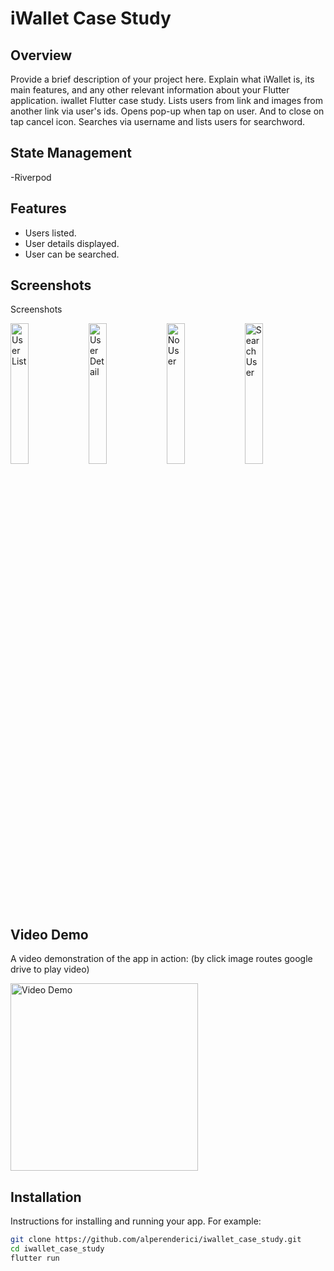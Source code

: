 # iWallet Case Study

## Overview
Provide a brief description of your project here. Explain what iWallet is, its main features, and any other relevant information about your Flutter application.
iwallet Flutter case study.
Lists users from link and images from another link via user's ids. 
Opens pop-up when tap on user. And to close on tap cancel icon.
Searches via username and lists users for searchword.

## State Management
-Riverpod

## Features
- Users listed.
- User details displayed.
- User can be searched.

## Screenshots
Screenshots

<p float="left">
  <img src="https://github.com/alperenderici/iwallet_case_study/blob/main/assets/media/ss1.png" alt="User List" width="24%" />
  <img src="https://github.com/alperenderici/iwallet_case_study/blob/main/assets/media/ss2.png" alt="User Detail" width="24%" /> 
  <img src="https://github.com/alperenderici/iwallet_case_study/blob/main/assets/media/ss3.png" alt="No User" width="24%" />
  <img src="https://github.com/alperenderici/iwallet_case_study/blob/main/assets/media/ss4.png" alt="Search User" width="24%" />
</p>

## Video Demo
A video demonstration of the app in action:
(by click image routes google drive to play video)

<a href="https://drive.google.com/file/d/1KhdxoNJ2YYIeqTpsFjS-k-FwF3hxRjUo/view?usp=sharing">
  <img src="https://github.com/alperenderici/iwallet_case_study/blob/main/assets/media/ss1.png" alt="Video Demo" width="300"/>
</a>


## Installation
Instructions for installing and running your app. For example:

```bash
git clone https://github.com/alperenderici/iwallet_case_study.git
cd iwallet_case_study
flutter run

